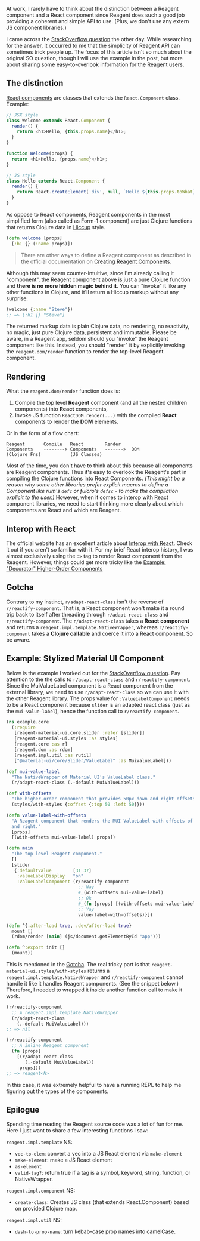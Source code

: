 At work, I rarely have to think about the distinction between a Reagent
component and a React component since Reagent does such a good job providing a
coherent and simple API to use. (Plus, we don't use any extern JS component
libraries.)

I came across the [StackOverflow question] the other day. While researching for
the answer, it occurred to me that the simplicity of Reagent API can sometimes
trick people up. The focus of this article isn't so much about the original SO
question, though I will use the example in the post, but more about sharing some
easy-to-overlook information for the Reagent users.

## The distinction

[React components] are classes that extends the `React.Component`
class. Example:

```js
// JSX style
class Welcome extends React.Component {
  render() {
    return <h1>Hello, {this.props.name}</h1>;
  }
}

function Welcome(props) {
  return <h1>Hello, {props.name}</h1>;
}

// JS style
class Hello extends React.Component {
  render() {
    return React.createElement('div', null, `Hello ${this.props.toWhat}`);
  }
}
```

As oppose to React components, Reagent components in the most simplified form
(also called as Form-1 component) are just Clojure functions that returns
Clojure data in [Hiccup] style.

```clj
(defn welcome [props]
  [:h1 {} (:name props)])
```

> There are other ways to define a Reagent component as described in the
> official documentation on [Creating Reagent Components].

Although this may seem counter-intuitive, since I'm already calling it
"component", the Reagent component above is just a pure Clojure function and
**there is no more hidden magic behind it**. You can "invoke" it like any other
functions in Clojure, and it'll return a Hiccup markup without any surprise:

```clj
(welcome {:name "Steve"})
;; => [:h1 {} "Steve"]
```

The returned markup data is plain Clojure data, no rendering, no reactivity, no
magic, just pure Clojure data, persistent and immutable. Please be aware, in a
Reagent app, seldom should you "invoke" the Reagent component like
this. Instead, you should "render" it by explicitly invoking the
`reagent.dom/render` function to render the top-level Reagent component.

## Rendering

What the `reagent.dom/render` function does is:

1. Compile the top level **Reagent** component (and all the nested children
   components) into **React** components,
1. Invoke JS function `ReactDOM.render(...)` with the compiled **React**
   components to render the **DOM** elements.

Or in the form of a flow chart:

```
Reagent       Compile   React        Render
Components    --------> Components   ------->  DOM
(Clojure Fns)           (JS Classes)
```

Most of the time, you don't have to think about this because all components are
Reagent components. Thus it's easy to overlook the Reagent's part in compiling
the Clojure functions into React Components. _(This might be a reason why some
other libraries prefer explicit macros to define a Component like rum's `defc`
or fulcro's `defsc` - to make the compilation explicit to the user.)_ However,
when it comes to interop with React component libraries, we need to start
thinking more clearly about which components are React and which are Reagent.

## Interop with React

The official website has an excellent article about [Interop with React]. Check
it out if you aren't so familiar with it. For my brief React interop history, I
was almost exclusively using the `:>` tag to render React component from the
Reagent. However, things could get more tricky like the [Example: "Decorator"
Higher-Order Components]

## Gotcha

Contrary to my instinct, `r/adapt-react-class` isn't the reverse of
`r/reactify-component`. That is, a React component won't make it a round trip
back to itself after threading through `r/adapt-react-class` and
`r/reactify-component`. The `r/adapt-react-class` takes a **React component**
and returns a `reagent.impl.template.NativeWrapper`, whereas
`r/reactify-component` takes a **Clojure callable** and coerce it into a React
component. So be aware.

## Example: Stylized Material UI Component

Below is the example I worked out for the [StackOverflow question]. Pay
attention to the the calls to `r/adapt-react-class` and
`r/reactify-component`. Since the MuiValueLabel component is a React component
from the external library, we need to use `r/adapt-react-class` so we can use it
with the other Reagent library. The props value for `:ValueLabelComponent` needs
to be a React component because `slider` is an adapted react class (just as the
`mui-value-label`), hence the function call to `r/reactify-component`.

```clj
(ns example.core
  (:require
   [reagent-material-ui.core.slider :refer [slider]]
   [reagent-material-ui.styles :as styles]
   [reagent.core :as r]
   [reagent.dom :as rdom]
   [reagent.impl.util :as rutil]
   ["@material-ui/core/Slider/ValueLabel" :as MuiValueLabel]))

(def mui-value-label
  "The NativeWrapper of Material UI's ValueLabel class."
  (r/adapt-react-class (.-default MuiValueLabel)))

(def with-offsets
  "The higher-order component that provides 50px down and right offsets."
  (styles/with-styles {:offset {:top 50 :left 50}}))

(defn value-label-with-offsets
  "A Reagent component that renders the MUI ValueLabel with offsets of 50px down
  and right."
  [props]
  [(with-offsets mui-value-label) props])

(defn main
  "The top level Reagent component."
  []
  [slider
   {:defaultValue        [31 37]
    :valueLabelDisplay   "on"
    :ValueLabelComponent (r/reactify-component
                           ;; Nay
                           #_(with-offsets mui-value-label)
                           ;; Ok
                           #_(fn [props] [(with-offsets mui-value-label) props])
                           ;; Yay
                           value-label-with-offsets)}])

(defn ^{:after-load true, :dev/after-load true}
  mount []
  (rdom/render [main] (js/document.getElementById "app")))

(defn ^:export init []
  (mount))
```

This is mentioned in the [Gotcha](#gotcha). The real tricky part is that
`reagent-material-ui.styles/with-styles` returns a
`reagent.impl.template.NativeWrapper` and `r/reactify-component` cannot handle
it like it handles Reagent components. (See the snippet below.) Therefore, I
needed to wrapped it inside another function call to make it work.

```clj
(r/reactify-component
  ;; A reagent.impl.template.NativeWrapper
  (r/adapt-react-class
    (.-default MuiValueLabel)))
;; => nil

(r/reactify-component
  ;; A inline Reagent component
  (fn [props]
    [(r/adapt-react-class
       (.-default MuiValueLabel))
     props]))
;; => reagent<N>
```

In this case, it was extremely helpful to have a running REPL to help me
figuring out the types of the components.

## Epilogue

Spending time reading the Reagent source code was a lot of fun for me. Here I
just want to share a few interesting functions I saw:

`reagent.impl.template` NS:
- `vec-to-elem`: convert a vec into a JS React element via `make-element`
- `make-element`: make a JS React element
- `as-element`
- `valid-tag?`: return true if a tag is a symbol, keyword, string, function, or
  NativeWrapper.

`reagent.impl.component` NS:
- `create-class`: Creates JS class (that extends React.Component) based on
  provided Clojure map.

`reagent.impl.util` NS:
- `dash-to-prop-name`: turn kebab-case prop names into camelCase.


[Interop with React]: https://cljdoc.org/d/reagent/reagent/1.0.0/doc/tutorials/interop-with-react

[StackOverflow question]: https://stackoverflow.com/q/66714919

[reagent]: https://github.com/reagent-project/reagent/

[React Components]: https://reactjs.org/docs/react-component.html

[Hiccup]: https://github.com/weavejester/hiccup

[Creating Reagent Components]: https://cljdoc.org/d/reagent/reagent/1.0.0/doc/tutorials/creating-reagent-components

[Example: "Decorator" Higher-Order Components]: https://cljdoc.org/d/reagent/reagent/1.0.0/doc/tutorials/interop-with-react#example-decorator-higher-order-components
